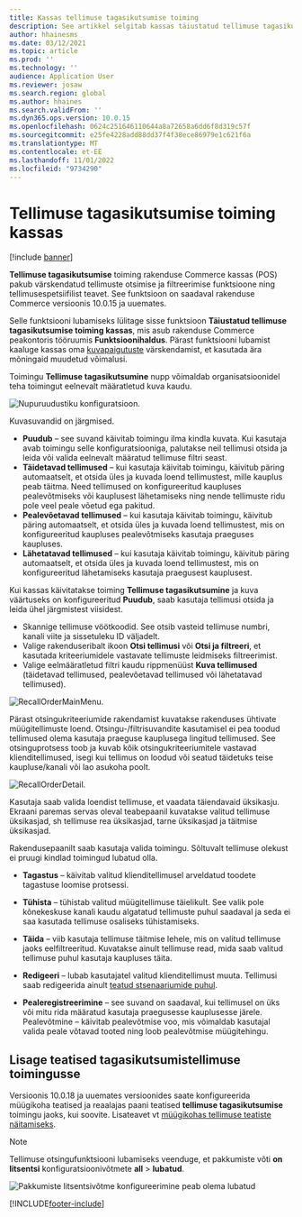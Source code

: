 ```yaml
---
title: Kassas tellimuse tagasikutsumise toiming
description: See artikkel selgitab kassas täiustatud tellimuse tagasikutsumise lehtede jaoks saadaolevaid funktsiooni võimalusi.
author: hhainesms
ms.date: 03/12/2021
ms.topic: article
ms.prod: ''
ms.technology: ''
audience: Application User
ms.reviewer: josaw
ms.search.region: global
ms.author: hhaines
ms.search.validFrom: ''
ms.dyn365.ops.version: 10.0.15
ms.openlocfilehash: 0624c251646110644a8a72658a6dd6f8d319c57f
ms.sourcegitcommit: e25fe4228add88dd37f4f38ece86979e1c621f6a
ms.translationtype: MT
ms.contentlocale: et-EE
ms.lasthandoff: 11/01/2022
ms.locfileid: "9734290"
---
```

# <a name="recall-order-operation-in-pos"></a>Tellimuse tagasikutsumise toiming kassas

[!include [banner](includes/banner.md)]

**Tellimuse tagasikutsumise** toiming rakenduse Commerce kassas (POS) pakub värskendatud tellimuste otsimise ja filtreerimise funktsioone ning tellimusespetsiifilist teavet. See funktsioon on saadaval rakenduse Commerce versioonis 10.0.15 ja uuemates.

Selle funktsiooni lubamiseks lülitage sisse funktsioon **Täiustatud tellimuse tagasikutsumise toiming kassas**, mis asub rakenduse Commerce peakontoris tööruumis **Funktsioonihaldus**. Pärast funktsiooni lubamist kaaluge kassas oma [kuvapaigutuste](pos-screen-layouts.md) värskendamist, et kasutada ära mõningaid muudetud võimalusi.

Toimingu **Tellimuse tagasikutsumine** nupp võimaldab organisatsioonidel teha toimingut eelnevalt määratletud kuva kaudu.

![Nupuruudustiku konfiguratsioon.](media/recallorderbuttongrid.png)

Kuvasuvandid on järgmised.
- **Puudub** – see suvand käivitab toimingu ilma kindla kuvata. Kui kasutaja avab toimingu selle konfiguratsiooniga, palutakse neil tellimusi otsida ja leida või valida eelnevalt määratud tellimuse filtri seast.
- **Täidetavad tellimused** – kui kasutaja käivitab toimingu, käivitub päring automaatselt, et otsida üles ja kuvada loend tellimustest, mille kauplus peab täitma. Need tellimused on konfigureeritud kaupluses pealevõtmiseks või kauplusest lähetamiseks ning nende tellimuste ridu pole veel peale võetud ega pakitud.
- **Pealevõetavad tellimused** – kui kasutaja käivitab toimingu, käivitub päring automaatselt, et otsida üles ja kuvada loend tellimustest, mis on konfigureeritud kaupluses pealevõtmiseks kasutaja praeguses kaupluses.
- **Lähetatavad tellimused** – kui kasutaja käivitab toimingu, käivitub päring automaatselt, et otsida üles ja kuvada loend tellimustest, mis on konfigureeritud lähetamiseks kasutaja praegusest kauplusest.

Kui kassas käivitatakse toiming **Tellimuse tagasikutsumine** ja kuva väärtuseks on konfigureeritud **Puudub**, saab kasutaja tellimusi otsida ja leida ühel järgmistest viisidest.
- Skannige tellimuse vöötkoodid. See otsib vasteid tellimuse numbri, kanali viite ja sissetuleku ID väljadelt.
- Valige rakenduseribalt ikoon **Otsi tellimusi** või **Otsi ja filtreeri**, et kasutada kriteeriumidele vastavate tellimuste leidmiseks filtreerimist.
- Valige eelmääratletud filtri kaudu rippmenüüst **Kuva tellimused** (täidetavad tellimused, pealevõetavad tellimused või lähetatavad tellimused).

![RecallOrderMainMenu.](media/recallordermain.png)

Pärast otsingukriteeriumide rakendamist kuvatakse rakenduses ühtivate müügitellimuste loend. Otsingu-/filtrisuvandite kasutamisel ei pea toodud tellimused olema kasutaja praeguse kauplusega lingitud tellimused. See otsinguprotsess toob ja kuvab kõik otsingukriteeriumitele vastavad klienditellimused, isegi kui tellimus on loodud või seatud täidetuks teise kaupluse/kanali või lao asukoha poolt.

![RecallOrderDetail.](media/orderrecalldetail.png)

Kasutaja saab valida loendist tellimuse, et vaadata täiendavaid üksikasju. Ekraani paremas servas oleval teabepaanil kuvatakse valitud tellimuse üksikasjad, sh tellimuse rea üksikasjad, tarne üksikasjad ja täitmise üksikasjad.

Rakendusepaanilt saab kasutaja valida toimingu. Sõltuvalt tellimuse olekust ei pruugi kindlad toimingud lubatud olla.

- **Tagastus** – käivitab valitud klienditellimusel arveldatud toodete tagastuse loomise protsessi.

- **Tühista** – tühistab valitud müügitellimuse täielikult. See valik pole kõnekeskuse kanali kaudu algatatud tellimuste puhul saadaval ja seda ei saa kasutada tellimuse osaliseks tühistamiseks.

- **Täida** – viib kasutaja tellimuse täitmise lehele, mis on valitud tellimuse jaoks eelfiltreeritud. Kuvatakse ainult tellimuse read, mida saab valitud tellimuse puhul kasutaja kaupluses täita.

- **Redigeeri** – lubab kasutajatel valitud klienditellimust muuta. Tellimusi saab redigeerida ainult [teatud stsenaariumide puhul](customer-orders-overview.md#edit-an-existing-customer-order).

- **Pealeregistreerimine** – see suvand on saadaval, kui tellimusel on üks või mitu rida määratud kasutaja praegusesse kauplusesse järele. Pealevõtmine – käivitab pealevõtmise voo, mis võimaldab kasutajal valida peale võtavad tooted ning loob pealevõtmise müügitehingu.

## <a name="add-notifications-to-the-recall-order-operation"></a>Lisage teatised tagasikutsumistellimuse toimingusse

Versioonis 10.0.18 ja uuemates versioonides saate konfigureerida müügikoha teatised ja reaalajas paani teatised **tellimuse tagasikutsumise** toimingu jaoks, kui soovite. Lisateavet vt [müügikohas tellimuse teatiste näitamiseks](notifications-pos.md).  

> [!NOTE]
> Tellimuse otsingufunktsiooni lubamiseks veenduge, et pakkumiste võti **on litsentsi** konfiguratsioonivõtmete **all** > **lubatud**.
>
> ![Pakkumiste litsentsivõtme konfigureerimine peab olema lubatud](./media/Quotations_License_Key_Configuration.png)


[!INCLUDE[footer-include](../includes/footer-banner.md)]
